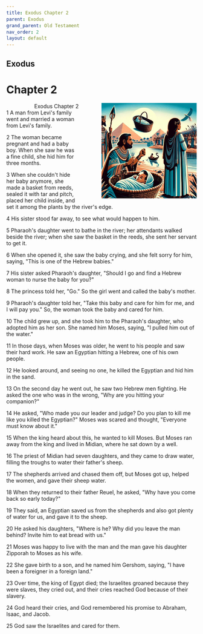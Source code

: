 ```yaml
---
title: Exodus Chapter 2
parent: Exodus
grand_parent: Old Testament
nav_order: 2
layout: default
---
```


## Exodus

# Chapter 2

<div style="clear: both; text-align: right;">
    <img src="/assets/Image/Exodus/500/2.jpg" alt="Exodus Chapter 2" class="chapter-image" style="max-width: 50%; height: auto; float: right; margin: 0 0 10px 10px; padding-left: 10%;">
    <figcaption style="font-size: 14px;">Exodus Chapter 2</figcaption>
</div>
1 A man from Levi's family went and married a woman from Levi's family.

2 The woman became pregnant and had a baby boy. When she saw he was a fine child, she hid him for three months.

3 When she couldn't hide her baby anymore, she made a basket from reeds, sealed it with tar and pitch, placed her child inside, and set it among the plants by the river's edge.

4 His sister stood far away, to see what would happen to him.

5 Pharaoh's daughter went to bathe in the river; her attendants walked beside the river; when she saw the basket in the reeds, she sent her servant to get it.

6 When she opened it, she saw the baby crying, and she felt sorry for him, saying, "This is one of the Hebrew babies."

7 His sister asked Pharaoh's daughter, "Should I go and find a Hebrew woman to nurse the baby for you?"

8 The princess told her, "Go." So the girl went and called the baby's mother.

9 Pharaoh's daughter told her, "Take this baby and care for him for me, and I will pay you." So, the woman took the baby and cared for him.

10 The child grew up, and she took him to the Pharaoh's daughter, who adopted him as her son. She named him Moses, saying, "I pulled him out of the water."

11 In those days, when Moses was older, he went to his people and saw their hard work. He saw an Egyptian hitting a Hebrew, one of his own people.

12 He looked around, and seeing no one, he killed the Egyptian and hid him in the sand.

13 On the second day he went out, he saw two Hebrew men fighting. He asked the one who was in the wrong, "Why are you hitting your companion?"

14 He asked, "Who made you our leader and judge? Do you plan to kill me like you killed the Egyptian?" Moses was scared and thought, "Everyone must know about it."

15 When the king heard about this, he wanted to kill Moses. But Moses ran away from the king and lived in Midian, where he sat down by a well.

16 The priest of Midian had seven daughters, and they came to draw water, filling the troughs to water their father's sheep.

17 The shepherds arrived and chased them off, but Moses got up, helped the women, and gave their sheep water.

18 When they returned to their father Reuel, he asked, "Why have you come back so early today?"

19 They said, an Egyptian saved us from the shepherds and also got plenty of water for us, and gave it to the sheep.

20 He asked his daughters, "Where is he? Why did you leave the man behind? Invite him to eat bread with us."

21 Moses was happy to live with the man and the man gave his daughter Zipporah to Moses as his wife.

22 She gave birth to a son, and he named him Gershom, saying, "I have been a foreigner in a foreign land."

23 Over time, the king of Egypt died; the Israelites groaned because they were slaves, they cried out, and their cries reached God because of their slavery.

24 God heard their cries, and God remembered his promise to Abraham, Isaac, and Jacob.

25 God saw the Israelites and cared for them.


